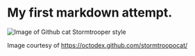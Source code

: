 # My first markdown attempt.

![Image of Github cat Stormtrooper style](https://octodex.github.com/images/stormtroopocat.png)

Image courtesy of https://octodex.github.com/stormtroopocat/
